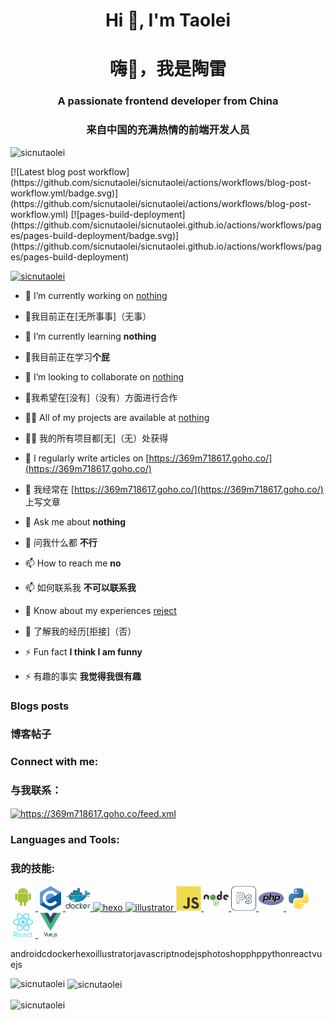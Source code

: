 <h1 align="center">Hi 👋, I'm Taolei</h1>
<h1 align="center">嗨👋，我是陶雷</h1>

<h3 align="center">A passionate frontend developer from China</h3>
<h3 align="center">来自中国的充满热情的前端开发人员</h3>

<p align="left"> <img src="https://komarev.com/ghpvc/?username=sicnutaolei&label=Profile%20views&color=9f29d6&style=plastic" alt="sicnutaolei" /> </p>[![Latest blog post workflow](https://github.com/sicnutaolei/sicnutaolei/actions/workflows/blog-post-workflow.yml/badge.svg)](https://github.com/sicnutaolei/sicnutaolei/actions/workflows/blog-post-workflow.yml) [![pages-build-deployment](https://github.com/sicnutaolei/sicnutaolei.github.io/actions/workflows/pages/pages-build-deployment/badge.svg)](https://github.com/sicnutaolei/sicnutaolei.github.io/actions/workflows/pages/pages-build-deployment)

<p align="left"> <a href="https://github.com/ryo-ma/github-profile-trophy"><img src="https://github-profile-trophy.vercel.app/?username=sicnutaolei" alt="sicnutaolei" /></a> </p>

- 🔭 I’m currently working on [nothing](nothing)
- 🔭我目前正在[无所事事]（无事）

- 🌱 I’m currently learning **nothing**
- 🌱我目前正在学习**个屁**

- 👯 I’m looking to collaborate on [nothing](nothing)
- 👯我希望在[没有]（没有）方面进行合作

- 👨‍💻 All of my projects are available at [nothing](nothing)
- 👨‍💻 我的所有项目都[无]（无）处获得

- 📝 I regularly write articles on [https://369m718617.goho.co/](https://369m718617.goho.co/)
- 📝 我经常在 [https://369m718617.goho.co/](https://369m718617.goho.co/) 上写文章

- 💬 Ask me about **nothing**
- 💬 问我什么都 **不行**

- 📫 How to reach me **no**
- 📫 如何联系我 **不可以联系我**

- 📄 Know about my experiences [reject](404.com)
- 📄 了解我的经历[拒接]（否）

- ⚡ Fun fact **I think I am funny**
- ⚡ 有趣的事实 **我觉得我很有趣**

### Blogs posts 
### 博客帖子
<!-- BLOG-POST-LIST:START -->
<!-- BLOG-POST-LIST:END -->

<h3 align="left">Connect with me:</h3>
<h3 align="left">与我联系：</h3>

<p align="left">
<a href="/https://369m718617.goho.co/feed.xml" target="blank"><img align="center" src="https://raw.githubusercontent.com/rahuldkjain/github-profile-readme-generator/master/src/images/icons/Social/rss.svg" alt="https://369m718617.goho.co/feed.xml" height="30" width="40" /></a>
</p>

<h3 align="left">Languages and Tools:</h3>
<h3 align="left">我的技能:</h3>

<p align="left"> <a href="https://developer.android.com" target="_blank" rel="noreferrer"> <img src="https://raw.githubusercontent.com/devicons/devicon/master/icons/android/android-original-wordmark.svg" alt="android" width="40" height="40"/> </a> <a href="https://www.cprogramming.com/" target="_blank" rel="noreferrer"> <img src="https://raw.githubusercontent.com/devicons/devicon/master/icons/c/c-original.svg" alt="c" width="40" height="40"/> </a> <a href="https://www.docker.com/" target="_blank" rel="noreferrer"> <img src="https://raw.githubusercontent.com/devicons/devicon/master/icons/docker/docker-original-wordmark.svg" alt="docker" width="40" height="40"/> </a> <a href="hexo.io/" target="_blank" rel="noreferrer"> <img src="https://www.vectorlogo.zone/logos/hexoio/hexoio-icon.svg" alt="hexo" width="40" height="40"/> </a> <a href="https://www.adobe.com/in/products/illustrator.html" target="_blank" rel="noreferrer"> <img src="https://www.vectorlogo.zone/logos/adobe_illustrator/adobe_illustrator-icon.svg" alt="illustrator" width="40" height="40"/> </a> <a href="https://developer.mozilla.org/en-US/docs/Web/JavaScript" target="_blank" rel="noreferrer"> <img src="https://raw.githubusercontent.com/devicons/devicon/master/icons/javascript/javascript-original.svg" alt="javascript" width="40" height="40"/> </a> <a href="https://nodejs.org" target="_blank" rel="noreferrer"> <img src="https://raw.githubusercontent.com/devicons/devicon/master/icons/nodejs/nodejs-original-wordmark.svg" alt="nodejs" width="40" height="40"/> </a> <a href="https://www.photoshop.com/en" target="_blank" rel="noreferrer"> <img src="https://raw.githubusercontent.com/devicons/devicon/master/icons/photoshop/photoshop-line.svg" alt="photoshop" width="40" height="40"/> </a> <a href="https://www.php.net" target="_blank" rel="noreferrer"> <img src="https://raw.githubusercontent.com/devicons/devicon/master/icons/php/php-original.svg" alt="php" width="40" height="40"/> </a> <a href="https://www.python.org" target="_blank" rel="noreferrer"> <img src="https://raw.githubusercontent.com/devicons/devicon/master/icons/python/python-original.svg" alt="python" width="40" height="40"/> </a> <a href="https://reactjs.org/" target="_blank" rel="noreferrer"> <img src="https://raw.githubusercontent.com/devicons/devicon/master/icons/react/react-original-wordmark.svg" alt="react" width="40" height="40"/> </a> <a href="https://vuejs.org/" target="_blank" rel="noreferrer"> <img src="https://raw.githubusercontent.com/devicons/devicon/master/icons/vuejs/vuejs-original-wordmark.svg" alt="vuejs" width="40" height="40"/> </a> </p>
androidcdockerhexoillustratorjavascriptnodejsphotoshopphppythonreactvuejs



<p><img align="left" src="https://github-readme-stats.vercel.app/api/top-langs?username=sicnutaolei&show_icons=true&theme=synthwave&locale=en&layout=compact" alt="sicnutaolei" /></p>

<p>&nbsp;<img align="center" src="https://github-readme-stats.vercel.app/api?username=sicnutaolei&show_icons=true&theme=tokyonight&locale=en" alt="sicnutaolei" /></p>

<p><img align="center" src="https://github-readme-streak-stats.herokuapp.com/?user=sicnutaolei&" alt="sicnutaolei" /></p>
